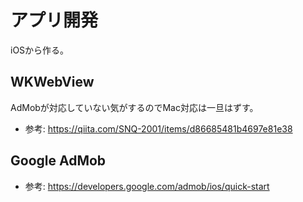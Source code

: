 # アプリ開発

iOSから作る。

## WKWebView

AdMobが対応していない気がするのでMac対応は一旦はずす。

- 参考: https://qiita.com/SNQ-2001/items/d86685481b4697e81e38

## Google AdMob

- 参考: https://developers.google.com/admob/ios/quick-start

